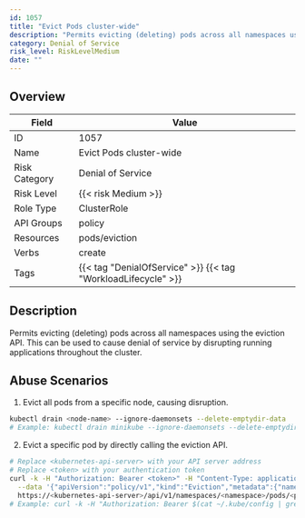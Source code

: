 ```yaml
---
id: 1057
title: "Evict Pods cluster-wide"
description: "Permits evicting (deleting) pods across all namespaces using the eviction API. This can be used to cause denial of service by disrupting running applications throughout the cluster."
category: Denial of Service
risk_level: RiskLevelMedium
date: ""
---
```


## Overview

| Field         | Value                                                         |
| ------------- | ------------------------------------------------------------- |
| ID            | 1057                                                          |
| Name          | Evict Pods cluster-wide                                       |
| Risk Category | Denial of Service                                             |
| Risk Level    | {{< risk Medium >}}                                           |
| Role Type     | ClusterRole                                                   |
| API Groups    | policy                                                        |
| Resources     | pods/eviction                                                 |
| Verbs         | create                                                        |
| Tags          | {{< tag "DenialOfService" >}} {{< tag "WorkloadLifecycle" >}} |

## Description

Permits evicting (deleting) pods across all namespaces using the eviction API. This can be used to cause denial of service by disrupting running applications throughout the cluster.

## Abuse Scenarios

1. Evict all pods from a specific node, causing disruption.

```bash
kubectl drain <node-name> --ignore-daemonsets --delete-emptydir-data
# Example: kubectl drain minikube --ignore-daemonsets --delete-emptydir-data

```

2. Evict a specific pod by directly calling the eviction API.

```bash
# Replace <kubernetes-api-server> with your API server address
# Replace <token> with your authentication token
curl -k -H "Authorization: Bearer <token>" -H "Content-Type: application/json" -X POST \
  --data '{"apiVersion":"policy/v1","kind":"Eviction","metadata":{"name":"<pod-name>","namespace":"<namespace>"}}' \
  https://<kubernetes-api-server>/api/v1/namespaces/<namespace>/pods/<pod-name>/eviction
# Example: curl -k -H "Authorization: Bearer $(cat ~/.kube/config | grep token: | awk '{print $2}')" -H "Content-Type: application/json" -X POST --data '{"apiVersion":"policy/v1","kind":"Eviction","metadata":{"name":"my-app-pod-xyz","namespace":"default"}}' https://127.0.0.1:6443/api/v1/namespaces/default/pods/my-app-pod-xyz/eviction

```
